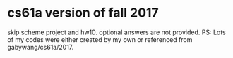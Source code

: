 # cs61a version of fall 2017 
skip scheme project and hw10. 
optional answers are not provided.
PS: Lots of my codes were either created by my own or referenced from gabywang/cs61a/2017.

